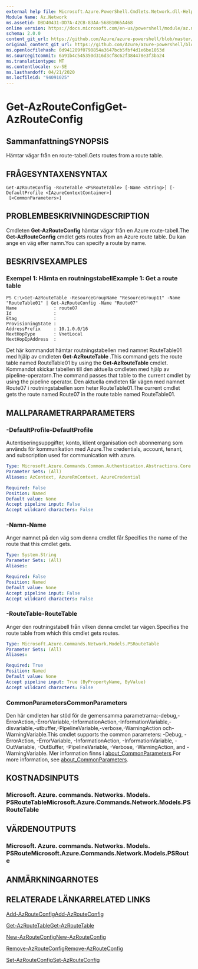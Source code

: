 ```yaml
---
external help file: Microsoft.Azure.PowerShell.Cmdlets.Network.dll-Help.xml
Module Name: Az.Network
ms.assetid: DBD40431-DD7A-42CB-83AA-568B1065A468
online version: https://docs.microsoft.com/en-us/powershell/module/az.network/get-azrouteconfig
schema: 2.0.0
content_git_url: https://github.com/Azure/azure-powershell/blob/master/src/Network/Network/help/Get-AzRouteConfig.md
original_content_git_url: https://github.com/Azure/azure-powershell/blob/master/src/Network/Network/help/Get-AzRouteConfig.md
ms.openlocfilehash: 0d941289f0798854a3647bcb5fbf4d1e6be1053d
ms.sourcegitcommit: 6a91b4c545350d316d3cf8c62f384478e3f3ba24
ms.translationtype: MT
ms.contentlocale: sv-SE
ms.lasthandoff: 04/21/2020
ms.locfileid: "94091025"
---
```

# <span data-ttu-id="f0f07-101">Get-AzRouteConfig</span><span class="sxs-lookup"><span data-stu-id="f0f07-101">Get-AzRouteConfig</span></span>

## <span data-ttu-id="f0f07-102">Sammanfattning</span><span class="sxs-lookup"><span data-stu-id="f0f07-102">SYNOPSIS</span></span>
<span data-ttu-id="f0f07-103">Hämtar vägar från en route-tabell.</span><span class="sxs-lookup"><span data-stu-id="f0f07-103">Gets routes from a route table.</span></span>

## <span data-ttu-id="f0f07-104">FRÅGESYNTAXEN</span><span class="sxs-lookup"><span data-stu-id="f0f07-104">SYNTAX</span></span>

```
Get-AzRouteConfig -RouteTable <PSRouteTable> [-Name <String>] [-DefaultProfile <IAzureContextContainer>]
 [<CommonParameters>]
```

## <span data-ttu-id="f0f07-105">PROBLEMBESKRIVNING</span><span class="sxs-lookup"><span data-stu-id="f0f07-105">DESCRIPTION</span></span>
<span data-ttu-id="f0f07-106">Cmdleten **Get-AzRouteConfig** hämtar vägar från en Azure route-tabell.</span><span class="sxs-lookup"><span data-stu-id="f0f07-106">The **Get-AzRouteConfig** cmdlet gets routes from an Azure route table.</span></span>
<span data-ttu-id="f0f07-107">Du kan ange en väg efter namn.</span><span class="sxs-lookup"><span data-stu-id="f0f07-107">You can specify a route by name.</span></span>

## <span data-ttu-id="f0f07-108">BESKRIVS</span><span class="sxs-lookup"><span data-stu-id="f0f07-108">EXAMPLES</span></span>

### <span data-ttu-id="f0f07-109">Exempel 1: Hämta en routningstabell</span><span class="sxs-lookup"><span data-stu-id="f0f07-109">Example 1: Get a route table</span></span>
```
PS C:\>Get-AzRouteTable -ResourceGroupName "ResourceGroup11" -Name "RouteTable01" | Get-AzRouteConfig -Name "Route07"
Name              : route07
Id                : 
Etag              : 
ProvisioningState : 
AddressPrefix     : 10.1.0.0/16
NextHopType       : VnetLocal
NextHopIpAddress  :
```

<span data-ttu-id="f0f07-110">Det här kommandot hämtar routningstabellen med namnet RouteTable01 med hjälp av cmdleten **Get-AzRouteTable** .</span><span class="sxs-lookup"><span data-stu-id="f0f07-110">This command gets the route table named RouteTable01 by using the **Get-AzRouteTable** cmdlet.</span></span>
<span data-ttu-id="f0f07-111">Kommandot skickar tabellen till den aktuella cmdleten med hjälp av pipeline-operatorn.</span><span class="sxs-lookup"><span data-stu-id="f0f07-111">The command passes that table to the current cmdlet by using the pipeline operator.</span></span>
<span data-ttu-id="f0f07-112">Den aktuella cmdleten får vägen med namnet Route07 i routningstabellen som heter RouteTable01.</span><span class="sxs-lookup"><span data-stu-id="f0f07-112">The current cmdlet gets the route named Route07 in the route table named RouteTable01.</span></span>

## <span data-ttu-id="f0f07-113">MALLPARAMETRAR</span><span class="sxs-lookup"><span data-stu-id="f0f07-113">PARAMETERS</span></span>

### <span data-ttu-id="f0f07-114">-DefaultProfile</span><span class="sxs-lookup"><span data-stu-id="f0f07-114">-DefaultProfile</span></span>
<span data-ttu-id="f0f07-115">Autentiseringsuppgifter, konto, klient organisation och abonnemang som används för kommunikation med Azure.</span><span class="sxs-lookup"><span data-stu-id="f0f07-115">The credentials, account, tenant, and subscription used for communication with azure.</span></span>

```yaml
Type: Microsoft.Azure.Commands.Common.Authentication.Abstractions.Core.IAzureContextContainer
Parameter Sets: (All)
Aliases: AzContext, AzureRmContext, AzureCredential

Required: False
Position: Named
Default value: None
Accept pipeline input: False
Accept wildcard characters: False
```

### <span data-ttu-id="f0f07-116">-Namn</span><span class="sxs-lookup"><span data-stu-id="f0f07-116">-Name</span></span>
<span data-ttu-id="f0f07-117">Anger namnet på den väg som denna cmdlet får.</span><span class="sxs-lookup"><span data-stu-id="f0f07-117">Specifies the name of the route that this cmdlet gets.</span></span>

```yaml
Type: System.String
Parameter Sets: (All)
Aliases:

Required: False
Position: Named
Default value: None
Accept pipeline input: False
Accept wildcard characters: False
```

### <span data-ttu-id="f0f07-118">-RouteTable</span><span class="sxs-lookup"><span data-stu-id="f0f07-118">-RouteTable</span></span>
<span data-ttu-id="f0f07-119">Anger den routningstabell från vilken denna cmdlet tar vägen.</span><span class="sxs-lookup"><span data-stu-id="f0f07-119">Specifies the route table from which this cmdlet gets routes.</span></span>

```yaml
Type: Microsoft.Azure.Commands.Network.Models.PSRouteTable
Parameter Sets: (All)
Aliases:

Required: True
Position: Named
Default value: None
Accept pipeline input: True (ByPropertyName, ByValue)
Accept wildcard characters: False
```

### <span data-ttu-id="f0f07-120">CommonParameters</span><span class="sxs-lookup"><span data-stu-id="f0f07-120">CommonParameters</span></span>
<span data-ttu-id="f0f07-121">Den här cmdleten har stöd för de gemensamma parametrarna:-debug,-ErrorAction,-ErrorVariable,-InformationAction,-InformationVariable,-disvariable,-utbuffer,-PipelineVariable,-verbose,-WarningAction och-WarningVariable.</span><span class="sxs-lookup"><span data-stu-id="f0f07-121">This cmdlet supports the common parameters: -Debug, -ErrorAction, -ErrorVariable, -InformationAction, -InformationVariable, -OutVariable, -OutBuffer, -PipelineVariable, -Verbose, -WarningAction, and -WarningVariable.</span></span> <span data-ttu-id="f0f07-122">Mer information finns i [about_CommonParameters](http://go.microsoft.com/fwlink/?LinkID=113216).</span><span class="sxs-lookup"><span data-stu-id="f0f07-122">For more information, see [about_CommonParameters](http://go.microsoft.com/fwlink/?LinkID=113216).</span></span>

## <span data-ttu-id="f0f07-123">KOSTNADS</span><span class="sxs-lookup"><span data-stu-id="f0f07-123">INPUTS</span></span>

### <span data-ttu-id="f0f07-124">Microsoft. Azure. commands. Networks. Models. PSRouteTable</span><span class="sxs-lookup"><span data-stu-id="f0f07-124">Microsoft.Azure.Commands.Network.Models.PSRouteTable</span></span>

## <span data-ttu-id="f0f07-125">VÄRDEN</span><span class="sxs-lookup"><span data-stu-id="f0f07-125">OUTPUTS</span></span>

### <span data-ttu-id="f0f07-126">Microsoft. Azure. commands. Networks. Models. PSRoute</span><span class="sxs-lookup"><span data-stu-id="f0f07-126">Microsoft.Azure.Commands.Network.Models.PSRoute</span></span>

## <span data-ttu-id="f0f07-127">ANMÄRKNINGAR</span><span class="sxs-lookup"><span data-stu-id="f0f07-127">NOTES</span></span>

## <span data-ttu-id="f0f07-128">RELATERADE LÄNKAR</span><span class="sxs-lookup"><span data-stu-id="f0f07-128">RELATED LINKS</span></span>

[<span data-ttu-id="f0f07-129">Add-AzRouteConfig</span><span class="sxs-lookup"><span data-stu-id="f0f07-129">Add-AzRouteConfig</span></span>](./Add-AzRouteConfig.md)

[<span data-ttu-id="f0f07-130">Get-AzRouteTable</span><span class="sxs-lookup"><span data-stu-id="f0f07-130">Get-AzRouteTable</span></span>](./Get-AzRouteTable.md)

[<span data-ttu-id="f0f07-131">New-AzRouteConfig</span><span class="sxs-lookup"><span data-stu-id="f0f07-131">New-AzRouteConfig</span></span>](./New-AzRouteConfig.md)

[<span data-ttu-id="f0f07-132">Remove-AzRouteConfig</span><span class="sxs-lookup"><span data-stu-id="f0f07-132">Remove-AzRouteConfig</span></span>](./Remove-AzRouteConfig.md)

[<span data-ttu-id="f0f07-133">Set-AzRouteConfig</span><span class="sxs-lookup"><span data-stu-id="f0f07-133">Set-AzRouteConfig</span></span>](./Set-AzRouteConfig.md)


